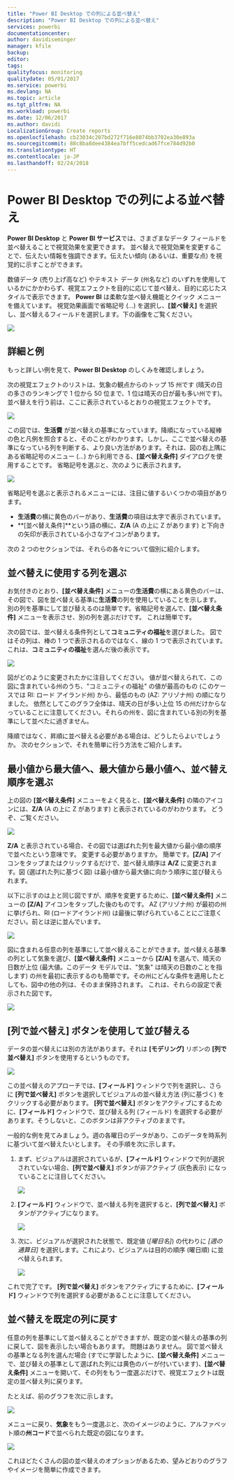 ```yaml
---
title: "Power BI Desktop での列による並べ替え"
description: "Power BI Desktop での列による並べ替え"
services: powerbi
documentationcenter: 
author: davidiseminger
manager: kfile
backup: 
editor: 
tags: 
qualityfocus: monitoring
qualitydate: 05/01/2017
ms.service: powerbi
ms.devlang: NA
ms.topic: article
ms.tgt_pltfrm: NA
ms.workload: powerbi
ms.date: 12/06/2017
ms.author: davidi
LocalizationGroup: Create reports
ms.openlocfilehash: cb23034c207bd272f716e8074bb3702ea30e893a
ms.sourcegitcommit: 88c8ba8dee4384ea7bff5cedcad67fce784d92b0
ms.translationtype: HT
ms.contentlocale: ja-JP
ms.lasthandoff: 02/24/2018
---
```

# <a name="sort-by-column-in-power-bi-desktop"></a>Power BI Desktop での列による並べ替え
**Power BI Desktop** と **Power BI サービス**では、さまざまなデータ フィールドを並べ替えることで視覚効果を変更できます。 並べ替えで視覚効果を変更することで、伝えたい情報を強調できます。伝えたい傾向 (あるいは、重要な点) を視覚的に示すことができます。

数値データ (売り上げ高など) やテキスト データ (州名など) のいずれを使用しているかにかかわらず、視覚エフェクトを目的に応じて並べ替え、目的に応じたスタイルで表示できます。  **Power BI** は柔軟な並べ替え機能とクイック メニューを備えています。 視覚効果画面で省略記号 (...) を選択し、**[並べ替え]** を選択し、並べ替えるフィールドを選択します。下の画像をご覧ください。

![](media/desktop-sort-by-column/sortbycolumn_2.png)

## <a name="more-depth-and-an-example"></a>詳細と例
もっと詳しい例を見て、**Power BI Desktop** のしくみを確認しましょう。

次の視覚エフェクトのリストは、気象の観点からのトップ 15 州です (晴天の日の多さのランキングで 1 位から 50 位まで、1 位は晴天の日が最も多い州です)。 並べ替えを行う前は、ここに表示されているとおりの視覚エフェクトです。

![](media/desktop-sort-by-column/sortbycolumn_1.png)

この図では、**生活費** が並べ替えの基準になっています。降順になっている縦棒の色と凡例を照合すると、そのことがわかります。しかし、ここで並べ替えの基準になっている列を判断する、より良い方法があります。それは、図の右上隅にある省略記号のメニュー (...) から利用できる、**[並べ替え条件]** ダイアログを使用することです。 省略記号を選ぶと、次のように表示されます。

![](media/desktop-sort-by-column/sortbycolumn_2.png)

省略記号を選ぶと表示されるメニューには、注目に値するいくつかの項目があります。

* **生活費**の横に黄色のバーがあり、**生活費**の項目は太字で表示されています。
* **[並べ替え条件]**という語の横に、**Z/A** (A の上に Z があります) と下向きの矢印が表示されている小さなアイコンがあります。

次の 2 つのセクションでは、それらの各々について個別に紹介します。

## <a name="selecting-which-column-to-use-for-sorting"></a>並べ替えに使用する列を選ぶ
お気付きのとおり、**[並べ替え条件]** メニューの**生活費**の横にある黄色のバーは、その図で、図を並べ替える基準に**生活費**の列を使用していることを示します。 別の列を基準にして並び替えるのは簡単です。省略記号を選んで、**[並べ替え条件]** メニューを表示させ、別の列を選ぶだけです。 これは簡単です。

次の図では、並べ替える条件列として**コミュニティの福祉**を選びました。 図ではその列は、棒の 1 つで表示されるのではなく、線の 1 つで表示されています。 これは、**コミュニティの福祉**を選んだ後の表示です。

![](media/desktop-sort-by-column/sortbycolumn_3.png)

図がどのように変更されたかに注目してください。 値が並べ替えられて、この図に含まれている州のうち、"コミュニティの福祉" の値が最高のもの (このケースでは RI: ロード アイランド州) から、最低のもの (AZ: アリゾナ州) の順になりました。 依然としてこのグラフ全体は、晴天の日が多い上位 15 の州だけからなっていることに注意してください。それらの州を、図に含まれている別の列を基準にして並べたに過ぎません。

降順ではなく、昇順に並べ替える必要がある場合は、どうしたらよいでしょうか。 次のセクションで、それを簡単に行う方法をご紹介します。

## <a name="selecting-the-sort-order---smallest-to-largest-largest-to-smallest"></a>最小値から最大値へ、最大値から最小値へ、並べ替え順序を選ぶ
上の図の **[並べ替え条件]** メニューをよく見ると、**[並べ替え条件]** の隣のアイコンには、**Z/A** (A の上に Z があります) と表示されているのがわかります。 どうぞ、ご覧ください。

![](media/desktop-sort-by-column/sortbycolumn_4.png)

**Z/A** と表示されている場合、その図では選ばれた列を最大値から最小値の順序で並べたという意味です。 変更する必要がありますか。 簡単です。**[Z/A]** アイコンをタップまたはクリックするだけで、並べ替え順序は **A/Z** に変更されます。図 (選ばれた列に基づく図) は最小値から最大値に向かう順序に並び替えられます。

以下に示すのは上と同じ図ですが、順序を変更するために、**[並べ替え条件]** メニューの **[Z/A]** アイコンをタップした後のものです。 AZ (アリゾナ州) が最初の州に挙げられ、RI (ロードアイランド州) は最後に挙げられていることにご注意ください。前とは逆に並んでいます。

![](media/desktop-sort-by-column/sortbycolumn_5.png)

図に含まれる任意の列を基準にして並べ替えることができます。並べ替える基準の列として気象を選び、**[並べ替え条件]** メニューから **[Z/A]** を選んで、晴天の日数が上位 (最大値。このデータ モデルでは、"気象" は晴天の日数のことを指します) の州を最初に表示するのも簡単です。その州にどんな条件を適用したとしても、図中の他の列は、そのまま保持されます。 これは、それらの設定で表示された図です。

![](media/desktop-sort-by-column/sortbycolumn_6.png)

## <a name="sort-using-the-sort-by-column-button"></a>[列で並べ替え] ボタンを使用して並び替える
データの並べ替えには別の方法があります。それは **[モデリング]** リボンの **[列で並べ替え]** ボタンを使用するというものです。

![](media/desktop-sort-by-column/sortbycolumn_8.png)

この並べ替えのアプローチでは、**[フィールド]** ウィンドウで列を選択し、さらに **[列で並べ替え]** ボタンを選択してビジュアルの並べ替え方法 (列に基づく) をクリックする必要があります。 **[列で並べ替え]** ボタンをアクティブにするために、**[フィールド]** ウィンドウで、並び替える列 (フィールド) を選択する必要があります。そうしないと、このボタンは非アクティブのままです。

一般的な例を見てみましょう。週の各曜日のデータがあり、このデータを時系列に基づいて並べ替えたいとします。 その手順を次に示します。

1. まず、ビジュアルは選択されているが、**[フィールド]** ウィンドウで列が選択されていない場合、**[列で並べ替え]** ボタンが非アクティブ (灰色表示) になっていることに注目してください。
   
   ![](media/desktop-sort-by-column/sortbycolumn_9a.png)
2. **[フィールド]** ウィンドウで、並べ替える列を選択すると、**[列で並べ替え]** ボタンがアクティブになります。
   
   ![](media/desktop-sort-by-column/sortbycolumn_10.png)
3. 次に、ビジュアルが選択された状態で、既定値 (*[曜日名]*) の代わりに *[週の通算日]* を選択します。これにより、ビジュアルは目的の順序 (曜日順) に並べ替えられます。
   
   ![](media/desktop-sort-by-column/sortbycolumn_11.png)

これで完了です。 **[列で並べ替え]** ボタンをアクティブにするために、**[フィールド]** ウィンドウで列を選択する必要があることに注意してください。

## <a name="getting-back-to-default-column-for-sorting"></a>並べ替えを既定の列に戻す
任意の列を基準にして並べ替えることができますが、既定の並べ替えの基準の列に戻して、図を表示したい場合もあります。 問題はありません。 図で並べ替えの基準となる列を選んだ場合 (すでに学習したように、**[並べ替え条件]** メニューで、並び替えの基準として選ばれた列には黄色のバーが付いています)、**[並べ替え条件]** メニューを開いて、その列をもう一度選ぶだけで、視覚エフェクトは既定の並べ替え列に戻ります。

たとえば、前のグラフを次に示します。

![](media/desktop-sort-by-column/sortbycolumn_6.png)

メニューに戻り、**気象**をもう一度選ぶと、次のイメージのように、アルファベット順の**州コード**で並べられた既定の図になります。

![](media/desktop-sort-by-column/sortbycolumn_7.png)

これほどたくさんの図の並べ替えのオプションがあるため、望みどおりのグラフやイメージを簡単に作成できます。

